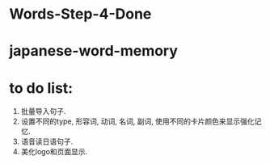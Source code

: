 # Words-Step-4-Done
# japanese-word-memory
# to do list:
1. 批量导入句子.
2. 设置不同的type, 形容词, 动词, 名词, 副词, 使用不同的卡片颜色来显示强化记忆.
3. 语音读日语句子.
4. 美化logo和页面显示.
